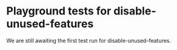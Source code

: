 # Playground tests for disable-unused-features
We are still awaiting the first test run for disable-unused-features.
